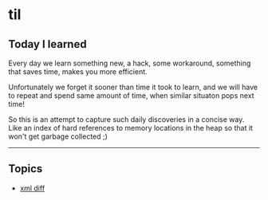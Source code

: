 # til

## Today I learned

Every day we learn something new, a hack, some workaround, something that saves time, makes you more efficient.

Unfortunately we forget it sooner than time it took to learn, and we will have to repeat and spend same amount of time, when similar situaton pops next time!

So this is an attempt to capture such daily discoveries in a concise way. Like an index of hard references to memory locations in the heap so that it won't get garbage collected ;)

---

## Topics

- [xml diff](xml-diff.md)
